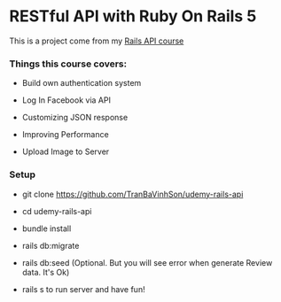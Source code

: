 # RESTful API with Ruby On Rails 5

This is a project come from my [Rails API course](https://www.udemy.com/restful-api-with-ruby-on-rails-5)

### Things this course covers:

* Build own authentication system

* Log In Facebook via API

* Customizing JSON response

* Improving Performance

* Upload Image to Server

### Setup

* git clone https://github.com/TranBaVinhSon/udemy-rails-api

* cd udemy-rails-api

* bundle install

* rails db:migrate

* rails db:seed (Optional. But you will see error when generate Review data. It's Ok)

* rails s to run server and have fun!
